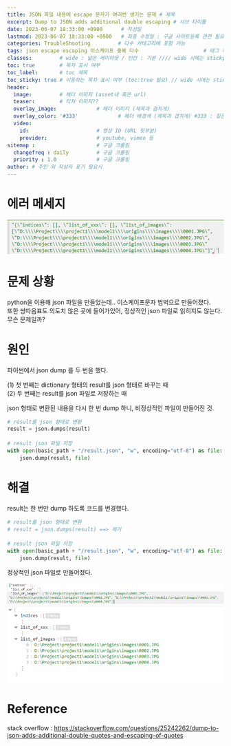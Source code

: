 ```yaml
---
title: JSON 파일 내용에 escape 문자가 여러번 생기는 문제 # 제목
excerpt: Dump to JSON adds additional double escaping # 서브 타이틀
date: 2023-06-07 18:33:00 +0900      # 작성일
lastmod: 2023-06-07 18:33:00 +0900   # 최종 수정일 : 구글 사이트등록 관련 필요
categories: TroubleShooting         # 다수 카테고리에 포함 가능
tags: json escape escaping 이스케이프 중복 다수                     # 태그 복수개 가능
classes:         # wide : 넓은 레이아웃 / 빈칸 : 기본 //// wide 시에는 sticky toc 불가
toc: true        # 목차 표시 여부
toc_label:       # toc 제목
toc_sticky: true # 이동하는 목차 표시 여부 (toc:true 필요) // wide 시에는 sticky toc 불가
header: 
  image:         # 헤더 이미지 (asset내 혹은 url)
  teaser:        # 티저 이미지??
  overlay_image:             # 헤더 이미지 (제목과 겹치게)
  overlay_color: '#333'             # 헤더 배경색 (제목과 겹치게) #333 : 짙은 회색
  video:
    id:                      # 영상 ID (URL 뒷부분)
    provider:                # youtube, vimeo 등
sitemap :                    # 구글 크롤링
  changefreq : daily         # 구글 크롤링
  priority : 1.0             # 구글 크롤링
author: # 주인 외 작성자 표기 필요시
---
```

<!--postNo: 20230607_001-->

# 에러 메세지

![](/assets/images/20230607_001_001.png)


# 문제 상황

python을 이용해 json 파일을 만들었는데.. 이스케이프문자 범벅으로 만들어졌다.  
또한 쌍따옴표도 의도치 않은 곳에 들어가있어, 정상적인 json 파일로 읽히지도 않는다.  
무슨 문제일까?  


# 원인

파이썬에서 json dump 를 두 번을 했다.  

(1) 첫 번째는 dictionary 형태의 result를 json 형태로 바꾸는 때  
(2) 두 번째는 result를 json 파일로 저장하는 때

json 형태로 변환된 내용을 다시 한 번 dump 하니, 비정상적인 파일이 만들어진 것.  

```python
# result를 json 형태로 변환
result = json.dumps(result)

# result json 파일 저장
with open(basic_path + "/result.json", "w", encoding="utf-8") as file:
    json.dump(result, file)
```


# 해결

result는 한 번만 dump 하도록 코드를 변경했다.  

```python
# result를 json 형태로 변환
# result = json.dumps(result) ==> 제거

# result json 파일 저장
with open(basic_path + "/result.json", "w", encoding="utf-8") as file:
    json.dump(result, file)
```

정상적인 json 파일로 만들어졌다.  

![](/assets/images/20230607_001_002.png)  
![](/assets/images/20230607_001_003.png)  


# Reference

stack overflow : https://stackoverflow.com/questions/25242262/dump-to-json-adds-additional-double-quotes-and-escaping-of-quotes    
